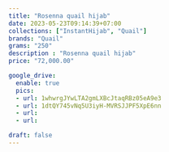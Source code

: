 ```yaml
---
title: "Rosenna quail hijab"
date: 2023-05-23T09:14:39+07:00
collections: ["InstantHijab", "Quail"]
brands: "Quail"
grams: "250"
description : "Rosenna quail hijab"
price: "72,000.00"

google_drive:
  enable: true
  pics:
  - url: 1whwrgJYwLTA2gmLXBcJtaqRBz05eA9e3
  - url: 1dtQY745vNq5U3iyH-MVRSJJPF5XpE6nn
  - url: 
  - url: 

draft: false
---
```


    
  
